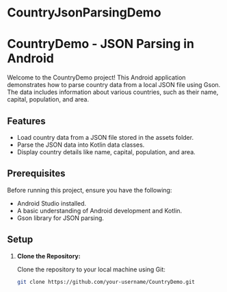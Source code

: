 # CountryJsonParsingDemo

# CountryDemo - JSON Parsing in Android

Welcome to the CountryDemo project! This Android application demonstrates how to parse country data from a local JSON file using Gson. The data includes information about various countries, such as their name, capital, population, and area.

## Features

- Load country data from a JSON file stored in the assets folder.
- Parse the JSON data into Kotlin data classes.
- Display country details like name, capital, population, and area.

## Prerequisites

Before running this project, ensure you have the following:

- Android Studio installed.
- A basic understanding of Android development and Kotlin.
- Gson library for JSON parsing.

## Setup

1. **Clone the Repository:**

   Clone the repository to your local machine using Git:

   ```bash
   git clone https://github.com/your-username/CountryDemo.git
